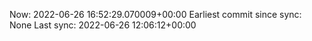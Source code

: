 Now: 2022-06-26 16:52:29.070009+00:00 Earliest commit since sync: None Last sync: 2022-06-26 12:06:12+00:00
